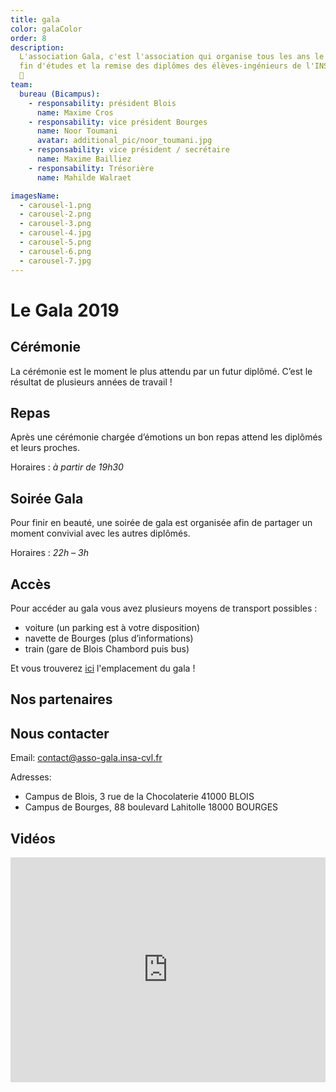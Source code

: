 ```yaml
---
title: gala
color: galaColor
order: 8
description:
  L'association Gala, c'est l'association qui organise tous les ans le bal de
  fin d'études et la remise des diplômes des élèves-ingénieurs de l'INSA CVL !
  🎉
team:
  bureau (Bicampus):
    - responsability: président Blois
      name: Maxime Cros
    - responsability: vice président Bourges
      name: Noor Toumani
      avatar: additional_pic/noor_toumani.jpg
    - responsability: vice président / secrétaire
      name: Maxime Bailliez
    - responsability: Trésorière
      name: Mahilde Walraet

imagesName:
  - carousel-1.png
  - carousel-2.png
  - carousel-3.png
  - carousel-4.jpg
  - carousel-5.png
  - carousel-6.png
  - carousel-7.jpg
---
```


# Le Gala 2019

<campus-center>
  <campus-responsive-image
    folder-name="federation/gala"
    name="logo.png"
    max-width="200"></campus-responsive-image>
</campus-center>

## Cérémonie

<campus-center>
  <campus-responsive-image
    folder-name="federation/gala"
    name="coiffes.jpg"
    max-width="400"></campus-responsive-image>
</campus-center>

La cérémonie est le moment le plus attendu par un futur diplômé. C’est le
résultat de plusieurs années de travail !

## Repas

<campus-center>
  <campus-responsive-image
    folder-name="federation/gala"
    name="diner.jpg"
    max-width="400"></campus-responsive-image>
</campus-center>

Après une cérémonie chargée d’émotions un bon repas attend les diplômés et leurs
proches.

Horaires : _à partir de 19h30_

## Soirée Gala

<campus-center>
  <campus-responsive-image
    folder-name="federation/gala"
    name="gala.jpg"
    max-width="400"></campus-responsive-image>
</campus-center>

Pour finir en beauté, une soirée de gala est organisée afin de partager un
moment convivial avec les autres diplômés.

Horaires : _22h – 3h_

## Accès

<campus-center>
  <campus-responsive-image
    folder-name="federation/gala"
    name="salle-gala.jpg"
    max-width="400"></campus-responsive-image>
</campus-center>

Pour accéder au gala vous avez plusieurs moyens de transport possibles :

- voiture (un parking est à votre disposition)
- navette de Bourges (plus d’informations)
- train (gare de Blois Chambord puis bus)

Et vous trouverez [ici](https://goo.gl/maps/C2xyxvkWXCNvDmtg7) l'emplacement du
gala !

## Nos partenaires

<campus-center>
  <campus-carousel :names="imagesName" folder-name="federation/gala"></campus-carousel>
</campus-center>

## Nous contacter

Email: contact@asso-gala.insa-cvl.fr

Adresses:

- Campus de Blois, 3 rue de la Chocolaterie 41000 BLOIS
- Campus de Bourges, 88 boulevard Lahitolle 18000 BOURGES

## Vidéos

<iframe
  src="https://player.vimeo.com/video/184872959"
  width="100%"
  height="360"
  frameborder="0"
  allowfullscreen="">
</iframe>


